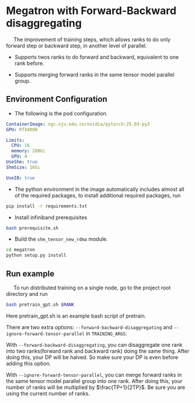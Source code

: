 # Megatron with Forward-Backward disaggregating

$\quad$ The improvement of training steps, which allows ranks to do only forward step or backward step, in another level of parallel.

- Supports twos ranks to do forward and backward, equivalent to one rank before.

- Supports merging forward ranks in the same tensor model parallel group.

## Environment Configuration

- The following is the pod configuration.

```yaml
ContainerImage: ngc.nju.edu.cn/nvidia/pytorch:25.03-py3
GPU: RTX4090

Limits:
  CPU: 16
  memory: 200Gi
  GPU: 4
UseShm: true
ShmSize: 16Gi

UseIB: true
```

- The python environment in the image automatically includes almost all of the required packages, to install additional required packages, run

```bash
pip install -r requirements.txt
```

- Install infiniband prerequisites

```bash
bash prerequisite.sh
```

- Build the `shm_tensor_new_rdma` module.

```bash
cd megatron
python setup.py install
```

## Run example

$\quad$ To run distributed training on a single node, go to the project root directory and run

```bash
bash pretrain_gpt.sh $RANK
```

Here pretrain_gpt.sh is an example bash script of pretrain. 

There are two extra options: `--forward-backward-disaggregating` and `--ignore-forward-tensor-parallel` in `TRAINING_ARGS`.

With `--forward-backward-disaggregating`, you can disaggregate one rank into two ranks(forward rank and backward rank) doing the same thing. After doing this, your DP will be halved. So make sure your DP is even before adding this option.

With `--ignore-forward-tensor-parallel`, you can merge forward ranks in the same tensor model parallel group into one rank. After doing this, your number of ranks will be multiplied by $\frac{TP+1}{2TP}$. Be sure you are using the current number of ranks.
